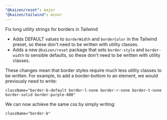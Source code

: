 ```yaml
---
"@kaizen/reset": major
"@kaizen/tailwind": minor
---
```


Fix long utility strings for borders in Tailwind

- Adds DEFAULT values to `borderWidth` and `borderColor` in the Tailwind preset, so these don't need to be written with utility classes.
- Adds a new `@kaizen/reset` package that sets `border-style` and `border-width` to sensible defaults, so these don't need to be written with utility classes.

These changes mean that border styles require much less utility classes to be written.
For example, to add a border-bottom to an element, we would previously need to write:
```
className="border-b-default border-l-none border-r-none border-t-none border-solid border-purple-800"
```
We can now achieve the same css by simply writing:
```
className="border-b"
```
